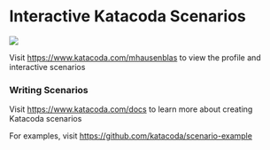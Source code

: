 # Interactive Katacoda Scenarios

[![](http://shields.katacoda.com/katacoda/mhausenblas/count.svg)](https://www.katacoda.com/mhausenblas "Get your profile on Katacoda.com")

Visit https://www.katacoda.com/mhausenblas to view the profile and interactive scenarios

### Writing Scenarios
Visit https://www.katacoda.com/docs to learn more about creating Katacoda scenarios

For examples, visit https://github.com/katacoda/scenario-example
